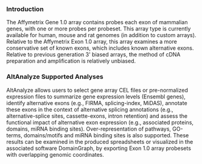 ### Introduction ###

The Affymetrix Gene 1.0 array contains probes each exon of mammalian genes, with one or more probes per probeset. This array type is currently available for human, mouse and rat genomes (in addition to custom arrays). Relative to the Affymetrix Exon 1.0 array, this array examines a more conservative set of known exons, which includes known alternative exons. Relative to previous generation 3' biased arrays, the method of cDNA preparation and amplification is relatively unbiased.

### AltAnalyze Supported Analyses ###

AltAnalyze allows users to select gene array CEL files or pre-normalized expression files to summarize gene expression levels (Ensembl genes), identify alternative exons (e.g., FIRMA, splicing-index, MiDAS), annotate these exons in the context of alternative splicing annotations (e.g., alternative-splice sites, cassette-exons, intron retention) and assess the functional impact of alternative exon expression (e.g., associated proteins, domains, miRNA binding sites). Over-representation of pathways, GO-terms, domains/motifs and miRNA binding sites is also supported. These results can be examined in the produced spreadsheets or visualized in the associated software DomainGraph, by exporting Exon 1.0 array probesets with overlapping genomic coordinates.